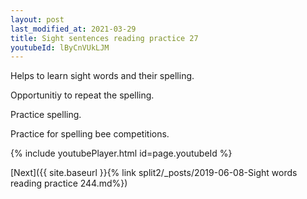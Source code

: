 ```yaml
---
layout: post
last_modified_at: 2021-03-29
title: Sight sentences reading practice 27
youtubeId: lByCnVUkLJM
---
```

 
 
Helps to learn sight words and their spelling.

Opportunitiy to repeat the spelling. 

Practice spelling. 
 
Practice for spelling bee competitions. 
 
{% include youtubePlayer.html id=page.youtubeId %}
 
 

[Next]({{ site.baseurl }}{% link  split2/_posts/2019-06-08-Sight words reading practice 244.md%})
 
